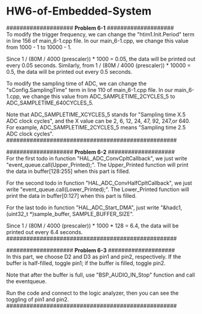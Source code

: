 # HW6-of-Embedded-System

#################### **Problem 6-1** ####################  
To modify the trigger frequency, we can change the "htim1.Init.Period" term in line 156 of main_6-1.cpp file. In our main_6-1.cpp, we change this value from 1000 - 1 to 10000 - 1.  

Since 1 / (80M / 4000 (prescaler)) * 1000 = 0.05, the data will be printed out every 0.05 seconds. Similarly, from 1 / (80M / 4000 (prescaler)) * 10000 = 0.5, the data will be printed out every 0.5 seconds.  

To modify the sampling time of ADC, we can change the "sConfig.SamplingTime" term in line 110 of main_6-1.cpp file. In our main_6-1.cpp, we change this value from ADC_SAMPLETIME_2CYCLES_5 to ADC_SAMPLETIME_640CYCLES_5.  

Note that ADC_SAMPLETIME_XCYCLES_5 stands for "Sampling time X.5 ADC clock cycles", and the X value can be 2, 6, 12, 24, 47, 92, 247,or 640. For example, ADC_SAMPLETIME_2CYCLES_5 means "Sampling time 2.5 ADC clock cycles".  
###################################################  
  
#################### **Problem 6-2** ####################  
For the first todo in function "HAL_ADC_ConvCpltCallback", we just write "event_queue.call(Upper_Printed);". The Upper_Printed function will print the data in buffer[128:255] when this part is filled.  

For the second todo in function "HAL_ADC_ConvHalfCpltCallback", we just write "event_queue.call(Lower_Printed);". The Lower_Printed function will print the data in buffer[0:127] when this part is filled.  

For the last todo in function "HAL_ADC_Start_DMA", just write "&hadc1, (uint32_t *)sample_buffer, SAMPLE_BUFFER_SIZE".  

Since 1 / (80M / 4000 (prescaler)) * 1000 * 128 = 6.4, the data will be printed out every 6.4 seconds.  
###################################################  

#################### **Problem 6-3** ####################  
In this part, we choose D2 and D3 as pin1 and pin2, respectively. If the buffer is half-filled, toggle pin1; if the buffer is filled, toggle pin2.  

Note that after the buffer is full, use "BSP_AUDIO_IN_Stop" function and call the eventqueue.  

Run the code and connect to the logic analyzer, then you can see the toggling of pin1 and pin2.  
###################################################  
